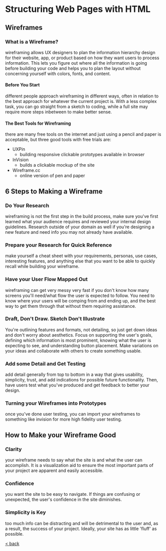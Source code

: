 # Structuring Web Pages with HTML

## Wireframes

### What is a Wireframe?

wireframing allows UX designers to plan the information hierarchy design for their website, app, or product based on how they want users to process information. This lets you figure out where all the information is going before building your code and helps you to plan the layout without concerning yourself with colors, fonts, and content.

#### Before You Start

different people approach wireframing in different ways, often in relation to the best approach for whatever the current project is. With a less complex task, you can go straight from a sketch to coding, while a full site may require more steps inbetween to make better sense.

#### The Best Tools for Wireframing

there are many free tools on the internet and just using a pencil and paper is acceptable, but three good tools with free trials are:
- UXPin
    - building responsive clickable prototypes available in browser
- InVision
    - builds a clickable mockup of the site
- Wireframe.cc
    - online version of pen and paper

## 6 Steps to Making a Wireframe

### Do Your Research

wireframing is not the first step in the build process, make sure you've first learned what your audience requires and reviewed your internal design guidelines. Research outside of your domain as well if you're designing a new feature and need info you may not already have available.

### Prepare your Research for Quick Reference

make yourself a cheat sheet with your requirements, personas, use cases, interesting features, and anything else that you want to be able to quickly recall while building your wireframe.

### Have your User Flow Mapped Out

wireframing can get very messy very fast if you don't know how many screens you'll need/what flow the user is expected to follow. You need to know where your users will be comping from and ending up, and the best way to get them through that without them requiring assistance.

### Draft, Don't Draw. Sketch Don't Illustrate

You're outlining features and formats, not detailing, so just get down ideas and don't worry about aesthetics. Focus on supporting the user's goals, defining which information is most prominent, knowing what the user is expecting to see, and understanding button placement. Make variations on your ideas and collaborate with others to create something usable.

### Add some Detail and Get Testing

add detail generally from top to bottom in a way that gives usability, simplicity, trust, and add indications for possible future functionality. Then, have users test what you've produced and get feedback to better your design.

### Turning your Wireframes into Prototypes

once you've done user testing, you can import your wireframes to something like invision for more high fidelity user testing.

## How to Make your Wireframe Good

### Clarity

your wireframe needs to say what the site is and what the user can accomplish. It is a visualization aid to ensure the most important parts of your project are apparent and easily accessible.

### Confidence

you want the site to be easy to navigate. If things are confusing or unexpected, the user's confidence in the site diminishes.

### Simplicity is Key

too much info can be distracting and will be detrimental to the user and, as a result, the success of your project. Ideally, your site has as little 'fluff' as possible.



[< back](README.md)